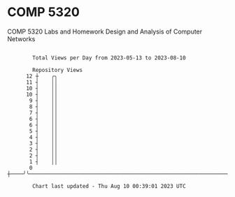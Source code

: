 # COMP 5320
COMP 5320 Labs and Homework 
Design and Analysis of Computer Networks

```

        Total Views per Day from 2023-05-13 to 2023-08-10

        Repository Views
      12 ┼    ╭╮
      11 ┤    ││
      10 ┤    ││
      10 ┤    ││
       9 ┤    ││
       8 ┤    ││
       7 ┤    ││
       6 ┤    ││
       6 ┤    ││
       5 ┤    ││
       4 ┤    ││
       3 ┤    ││
       2 ┤    ││
       2 ┤    ││
       1 ┤    ││
       0 ┼────╯╰───────────────────────────────────────────────────────────────────────────────────

        Chart last updated - Thu Aug 10 00:39:01 2023 UTC
        
```
